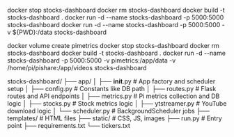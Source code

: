 docker stop stocks-dashboard 
docker rm stocks-dashboard
docker build -t stocks-dashboard .
docker run -d   --name stocks-dashboard   -p 5000:5000   stocks-dashboard
docker run -d   --name stocks-dashboard   -p 5000:5000 -v ${PWD}:/data  stocks-dashboard

docker volume create pimetrics
docker stop stocks-dashboard
docker rm stocks-dashboard 
docker build -t stocks-dashboard .
docker run -d --name stocks-dashboard -p 5000:5000  -v pimetrics:/app/data -v /home/pi/pishare:/app/videos stocks-dashboard

stocks-dashboard/
├── app/
│   ├── __init__.py            # App factory and scheduler setup
│   ├── config.py              # Constants like DB path
│   ├── routes.py              # Flask routes and API endpoints
│   ├── metrics.py             # Pi metrics collection and DB logic
│   ├── stocks.py              # Stock metrics logic
│   ├── ytstreamer.py          # YouTube download logic
│   └── scheduler.py           # BackgroundScheduler jobs
├── templates/                 # HTML files
├── static/                    # CSS, JS, images
├── run.py                     # Entry point
├── requirements.txt
└── tickers.txt


